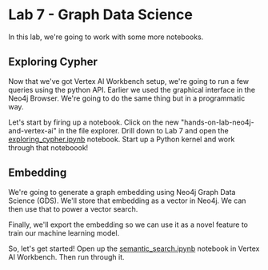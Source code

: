 # Lab 7 - Graph Data Science
In this lab, we're going to work with some more notebooks.

## Exploring Cypher
Now that we've got Vertex AI Workbench setup, we're going to run a few queries using the python API.  Earlier we used the graphical interface in the Neo4j Browser.  We're going to do the same thing but in a programmatic way.  

Let's start by firing up a notebook.  Click on the new "hands-on-lab-neo4j-and-vertex-ai" in the file explorer.  Drill down to Lab 7 and open the [exploring_cypher.ipynb](exploring_cypher.ipynb) notebook.  Start up a Python kernel and work through that noteboook!

## Embedding
We're going to generate a graph embedding using Neo4j Graph Data Science (GDS).  We'll store that embedding as a vector in Neo4j.  We can then use that to power a vector search.

Finally, we'll export the embedding so we can use it as a novel feature to train our machine learning model.

So, let's get started!  Open up the [semantic_search.ipynb](semantic_search.ipynb) notebook in Vertex AI Workbench.  Then run through it.